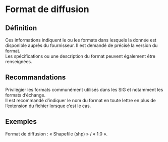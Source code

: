 <!-- Begin @dataDistributionFormats.md -->

# Format de diffusion

## Définition

Ces informations indiquent le ou les formats dans lesquels la donnée est disponible auprès du fournisseur. Il est demandé de précisé la version du format.  
Les spécifications ou une description du format peuvent également être renseignées.

## Recommandations

Privilégier les formats communément utilisés dans les SIG et notamment les formats d’échange.  
Il est recommandé d’indiquer le nom du format en toute lettre en plus de l’extension du fichier lorsque c’est le cas.

## Exemples

Format de diffusion : « Shapefile (shp) » / « 1.0 ».

<!-- End @dataDistributionFormats.md -->
